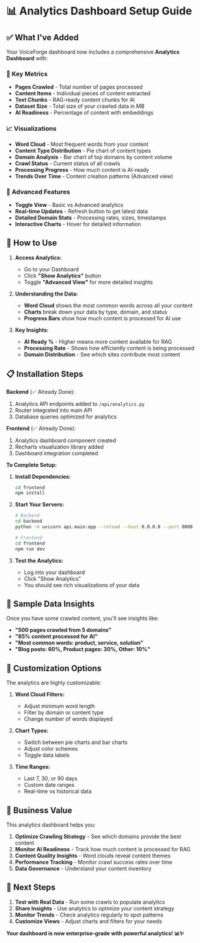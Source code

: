 # 📊 Analytics Dashboard Setup Guide

## ✅ **What I've Added**

Your VoiceForge dashboard now includes a comprehensive **Analytics Dashboard** with:

### **🎯 Key Metrics**
- **Pages Crawled** - Total number of pages processed
- **Content Items** - Individual pieces of content extracted
- **Text Chunks** - RAG-ready content chunks for AI
- **Dataset Size** - Total size of your crawled data in MB
- **AI Readiness** - Percentage of content with embeddings

### **📈 Visualizations**
- **Word Cloud** - Most frequent words from your content
- **Content Type Distribution** - Pie chart of content types
- **Domain Analysis** - Bar chart of top domains by content volume
- **Crawl Status** - Current status of all crawls
- **Processing Progress** - How much content is AI-ready
- **Trends Over Time** - Content creation patterns (Advanced view)

### **🔧 Advanced Features**
- **Toggle View** - Basic vs Advanced analytics
- **Real-time Updates** - Refresh button to get latest data
- **Detailed Domain Stats** - Processing rates, sizes, timestamps
- **Interactive Charts** - Hover for detailed information

## 🚀 **How to Use**

1. **Access Analytics:**
   - Go to your Dashboard
   - Click **"Show Analytics"** button
   - Toggle **"Advanced View"** for more detailed insights

2. **Understanding the Data:**
   - **Word Cloud** shows the most common words across all your content
   - **Charts** break down your data by type, domain, and status
   - **Progress Bars** show how much content is processed for AI use

3. **Key Insights:**
   - **AI Ready %** - Higher means more content available for RAG
   - **Processing Rate** - Shows how efficiently content is being processed
   - **Domain Distribution** - See which sites contribute most content

## 📋 **Installation Steps**

**Backend** (✅ Already Done):
1. Analytics API endpoints added to `/api/analytics.py`
2. Router integrated into main API
3. Database queries optimized for analytics

**Frontend** (✅ Already Done):
1. Analytics dashboard component created
2. Recharts visualization library added
3. Dashboard integration completed

**To Complete Setup:**

1. **Install Dependencies:**
   ```bash
   cd frontend
   npm install
   ```

2. **Start Your Servers:**
   ```bash
   # Backend
   cd backend
   python -m uvicorn api.main:app --reload --host 0.0.0.0 --port 8000

   # Frontend  
   cd frontend
   npm run dev
   ```

3. **Test the Analytics:**
   - Log into your dashboard
   - Click "Show Analytics"
   - You should see rich visualizations of your data

## 🎨 **Sample Data Insights**

Once you have some crawled content, you'll see insights like:

- **"500 pages crawled from 5 domains"**
- **"85% content processed for AI"**
- **"Most common words: product, service, solution"**
- **"Blog posts: 60%, Product pages: 30%, Other: 10%"**

## 🔧 **Customization Options**

The analytics are highly customizable:

1. **Word Cloud Filters:**
   - Adjust minimum word length
   - Filter by domain or content type
   - Change number of words displayed

2. **Chart Types:**
   - Switch between pie charts and bar charts
   - Adjust color schemes
   - Toggle data labels

3. **Time Ranges:**
   - Last 7, 30, or 90 days
   - Custom date ranges
   - Real-time vs historical data

## 🎯 **Business Value**

This analytics dashboard helps you:

1. **Optimize Crawling Strategy** - See which domains provide the best content
2. **Monitor AI Readiness** - Track how much content is processed for RAG
3. **Content Quality Insights** - Word clouds reveal content themes
4. **Performance Tracking** - Monitor crawl success rates over time
5. **Data Governance** - Understand your content inventory

## 🚀 **Next Steps**

1. **Test with Real Data** - Run some crawls to populate analytics
2. **Share Insights** - Use analytics to optimize your content strategy  
3. **Monitor Trends** - Check analytics regularly to spot patterns
4. **Customize Views** - Adjust charts and filters for your needs

**Your dashboard is now enterprise-grade with powerful analytics! 📊✨**